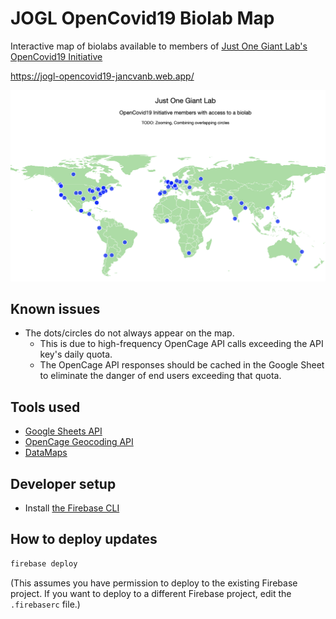 # JOGL OpenCovid19 Biolab Map

Interactive map of biolabs available to members of [Just One Giant Lab's OpenCovid19 Initiative](https://app.jogl.io/project/118?)

https://jogl-opencovid19-jancvanb.web.app/

![A screenshot of the web app](screenshot.png)

## Known issues

- The dots/circles do not always appear on the map.
    - This is due to high-frequency OpenCage API calls exceeding the API key's daily quota.
    - The OpenCage API responses should be cached in the Google Sheet to eliminate the danger of end users exceeding that quota.

## Tools used

- [Google Sheets API](https://developers.google.com/sheets/api/quickstart/js)
- [OpenCage Geocoding API](https://opencagedata.com/api)
- [DataMaps](http://datamaps.github.io/)

## Developer setup

- Install [the Firebase CLI](https://github.com/firebase/firebase-tools)

## How to deploy updates

```sh
firebase deploy
```

(This assumes you have permission to deploy to the existing Firebase project. If you want to deploy to a different Firebase project, edit the `.firebaserc` file.)
